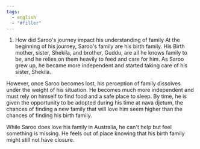 ```yaml
---
tags:
  - english
  - "#filler"
---
```


1. How did Saroo's journey impact his understanding of family
At the beginning of his journey, Saroo's family are his birth family. His Birth mother, sister, Shekila, and brother, Guddu, are all he knows family to be, and he relies on them heavily to feed and care for him. As Saroo grew up, he became more independent and started taking care of his sister, Shekila. 

However, once Saroo becomes lost, his perception of family dissolves under the weight of his situation. He becomes much more independent and must rely on himself to find food and a safe place to sleep. By time, he is given the opportunity to be adopted during his time at nava djetum, the chances of finding a new family that will love him seem higher than the chances of finding his birth family.

While Saroo does love his family in Australia, he can't help but feel something is missing. He feels out of place knowing that his birth family might still not have closure. 

